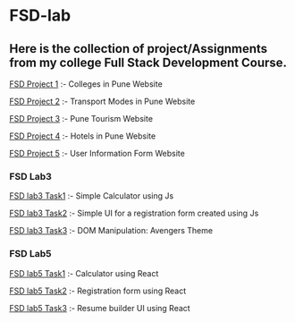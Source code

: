 # FSD-lab
## Here is the collection of project/Assignments from my college Full Stack Development Course. 

[FSD Project 1](https://github.com/riya-kondawar/fsd1-college-website) :- Colleges in Pune Website

[FSD Project 2](https://github.com/riya-kondawar/fsd2-transport-website) :- Transport Modes in Pune Website

[FSD Project 3](https://github.com/riya-kondawar/fsd3-pune-tourism-website) :- Pune Tourism Website

[FSD Project 4](https://github.com/riya-kondawar/fsd4-hotels-pune-website) :- Hotels in Pune Website

[FSD Project 5](https://github.com/riya-kondawar/fsd5-form-website) :- User Information Form Website

### FSD Lab3
[FSD lab3 Task1](https://github.com/riya-kondawar/calculator) :- Simple Calculator using Js

[FSD lab3 Task2](https://github.com/riya-kondawar/Music-class-form) :- Simple UI for a registration form created using Js

[FSD lab3 Task3](https://github.com/riya-kondawar/Avengers-DOM-manipulation) :- DOM Manipulation: Avengers Theme

### FSD Lab5
[FSD lab5 Task1](#) :- Calculator using React

[FSD lab5 Task2](https://github.com/riya-kondawar/react-form) :- Registration form using React

[FSD lab5 Task3](#) :- Resume builder UI using React

